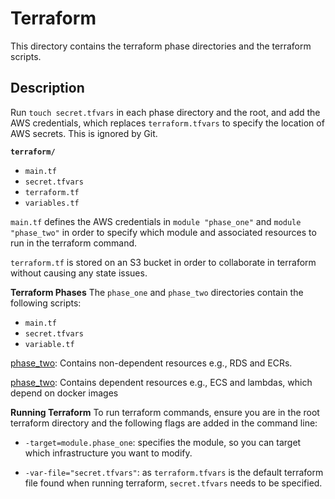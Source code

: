 # Terraform

This directory contains the terraform phase directories and the terraform scripts.

## Description

Run `touch secret.tfvars` in each phase directory and the root, and add the AWS credentials, which replaces `terraform.tfvars` to specify the location of AWS secrets. This is ignored by Git.

**`terraform/`**

- `main.tf`
- `secret.tfvars`
- `terraform.tf`
- `variables.tf`

`main.tf` defines the AWS credentials in `module "phase_one"` and `module "phase_two"` in order to specify which module and associated resources to run in the terraform command.

`terraform.tf` is stored on an S3 bucket in order to collaborate in terraform without causing any state issues.

**Terraform Phases**
The `phase_one` and `phase_two` directories contain the following scripts:

- `main.tf`
- `secret.tfvars`
- `variable.tf`

[phase_two](terraform/phase_two):
Contains non-dependent resources e.g., RDS and ECRs.

[phase_two](terraform/phase_two):
Contains dependent resources e.g., ECS and lambdas, which depend on docker images

**Running Terraform**
To run terraform commands, ensure you are in the root terraform directory and the following flags are added in the command line:

- `-target=module.phase_one`: specifies the module, so you can target which infrastructure you want to modify.

- `-var-file="secret.tfvars"`: as `terraform.tfvars` is the default terraform file found when running terraform, `secret.tfvars` needs to be specified.
